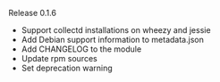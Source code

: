 Release 0.1.6

  * Support collectd installations on wheezy and jessie
  * Add Debian support information to metadata.json
  * Add CHANGELOG to the module
  * Update rpm sources
  * Set deprecation warning
